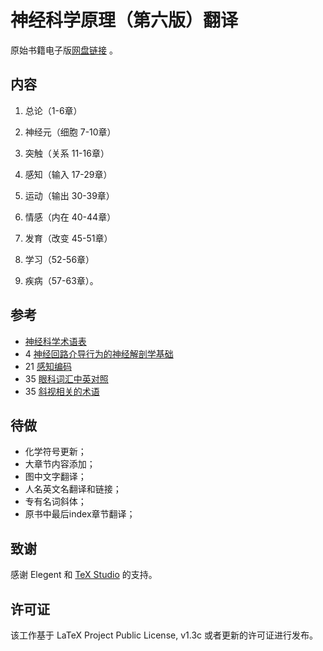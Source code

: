 

# 神经科学原理（第六版）翻译

原始书籍电子版[网盘链接](https://pan.baidu.com/s/1c0haMl287vFUA51rRusHaA?pwd=dong) 。

## 内容
1. 总论（1-6章）

2. 神经元（细胞 7-10章）

3. 突触（关系 11-16章）

4. 感知（输入 17-29章）

5. 运动（输出 30-39章）

6. 情感（内在 40-44章）
7. 发育（改变 45-51章）
8. 学习（52-56章）
9. 疾病（57-63章）。


## 参考
* [神经科学术语表](https://zhuanlan.zhihu.com/p/273186198?utm_id=0)
* 4 [神经回路介导行为的神经解剖学基础](https://blog.csdn.net/qq_39318443/article/details/106892674)
* 21 [感知编码](https://www.dxy.cn/bbs/newweb/pc/post/40268362)
* 35 [眼科词汇中英对照](https://www.sohu.com/a/603321979_121124541)
* 35 [斜视相关的术语](https://wenku.baidu.com/view/f07cd2aebad528ea81c758f5f61fb7360b4c2b30.html) 

## 待做
* 化学符号更新；
* 大章节内容添加；
* 图中文字翻译；
* 人名英文名翻译和链接；
* 专有名词斜体；
* 原书中最后index章节翻译；

## 致谢

感谢 Elegent 和 [TeX Studio](http://www.latexstudio.net/) 的支持。


## 许可证

该工作基于 LaTeX Project Public License, v1.3c 或者更新的许可证进行发布。


